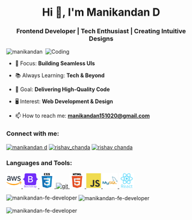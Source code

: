 <h1 align="center">Hi 👋, I'm Manikandan D</h1>
<h3 align="center">Frontend Developer | Tech Enthusiast | Creating Intuitive Designs</h3>

<img align="right" alt="Coding" width="400" src="https://cdn.dribbble.com/users/1162077/screenshots/3848914/programmer.gif">

<p align="left"> <img src="https://komarev.com/ghpvc/?username=manikandan-fe-developer&label=Profile%20views&color=0e75b6&style=flat" alt="manikandan" /> </p>


- 🎯 Focus: **Building Seamless UIs**

- 📚 Always Learning: **Tech & Beyond**
  
- 🚀 Goal: **Delivering High-Quality Code**

- 🖥️ Interest: **Web Development & Design**

- 📫 How to reach me: **manikandan151020@gmail.com**


<h3 align="left">Connect with me:</h3>
<p align="left">
<a href="https://www.linkedin.com/in/manikandanfrontenddeveloper" target="blank"><img align="center" src="https://raw.githubusercontent.com/rahuldkjain/github-profile-readme-generator/master/src/images/icons/Social/linked-in-alt.svg" alt="manikandan d" height="30" width="40" /></a>
<a href="https://www.instagram.com/beginner_codes1" target="blank"><img align="center" src="https://raw.githubusercontent.com/rahuldkjain/github-profile-readme-generator/master/src/images/icons/Social/instagram.svg" alt="rishav_chanda" height="30" width="40" /></a>
<a href="www.youtube.com/@beginnercodes" target="blank"><img align="center" src="https://raw.githubusercontent.com/rahuldkjain/github-profile-readme-generator/master/src/images/icons/Social/youtube.svg" alt="rishav chanda" height="30" width="40" /></a>
</p>

<h3 align="left">Languages and Tools:</h3>
<p align="left"> <a href="https://aws.amazon.com" target="_blank" rel="noreferrer"> <img src="https://raw.githubusercontent.com/devicons/devicon/master/icons/amazonwebservices/amazonwebservices-original-wordmark.svg" alt="aws" width="40" height="40"/> </a> <a href="https://getbootstrap.com" target="_blank" rel="noreferrer"> <img src="https://raw.githubusercontent.com/devicons/devicon/master/icons/bootstrap/bootstrap-plain-wordmark.svg" alt="bootstrap" width="40" height="40"/> </a> <a href="https://www.w3schools.com/css/" target="_blank" rel="noreferrer"> <img src="https://raw.githubusercontent.com/devicons/devicon/master/icons/css3/css3-original-wordmark.svg" alt="css3" width="40" height="40"/> </a> <a href="https://git-scm.com/" target="_blank" rel="noreferrer"> <img src="https://www.vectorlogo.zone/logos/git-scm/git-scm-icon.svg" alt="git" width="40" height="40"/> </a> <a href="https://www.w3.org/html/" target="_blank" rel="noreferrer"> <img src="https://raw.githubusercontent.com/devicons/devicon/master/icons/html5/html5-original-wordmark.svg" alt="html5" width="40" height="40"/> </a> <a href="https://developer.mozilla.org/en-US/docs/Web/JavaScript" target="_blank" rel="noreferrer"> <img src="https://raw.githubusercontent.com/devicons/devicon/master/icons/javascript/javascript-original.svg" alt="javascript" width="40" height="40"/> </a> <a href="https://www.mysql.com/" target="_blank" rel="noreferrer"> <img src="https://raw.githubusercontent.com/devicons/devicon/master/icons/mysql/mysql-original-wordmark.svg" alt="mysql" width="40" height="40"/> </a> <a href="https://reactjs.org/" target="_blank" rel="noreferrer"> <img src="https://raw.githubusercontent.com/devicons/devicon/master/icons/react/react-original-wordmark.svg" alt="react" width="40" height="40"/> </a> </p>

<p><img align="left" src="https://github-readme-stats.vercel.app/api/top-langs?username=manikandan-fe-developer&show_icons=true&locale=en&layout=compact" alt="manikandan-fe-developer" /></p>

<p>&nbsp;<img align="center" src="https://github-readme-stats.vercel.app/api?username=manikandan-fe-developer&show_icons=true&locale=en" alt="manikandan-fe-developer" /></p>

<p><img align="center" src="https://github-readme-streak-stats.herokuapp.com/?user=manikandan-fe-developer&" alt="manikandan-fe-developer" /></p>
